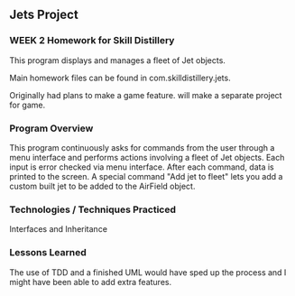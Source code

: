 ## Jets Project

### WEEK 2 Homework for Skill Distillery

This program displays and manages a fleet of Jet objects.

Main homework files can be found in com.skilldistillery.jets.

Originally had plans to make a game feature. will make a separate project for game.


### Program Overview

This program continuously asks for commands from the user through 
a menu interface and performs actions involving a fleet of Jet objects.
Each input is error checked via menu interface. After each command, data is printed
to the screen. A special command "Add jet to fleet" lets you add a custom built jet
to be added to the AirField object.   


### Technologies / Techniques Practiced
Interfaces and Inheritance

### Lessons Learned

The use of TDD and a finished UML would have sped up the process and I might have 
been able to add extra features. 
